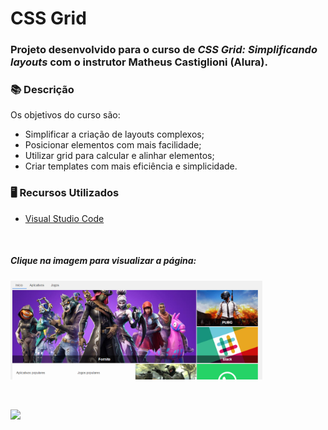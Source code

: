 # CSS Grid

### Projeto desenvolvido para o curso de *CSS Grid: Simplificando layouts* com o instrutor Matheus Castiglioni (Alura).

### 📚  Descrição

Os objetivos do curso são:

- Simplificar a criação de layouts complexos;
- Posicionar elementos com mais facilidade; 
- Utilizar grid para calcular e alinhar elementos;
- Criar templates com mais eficiência e simplicidade.

### 🖥️  Recursos Utilizados

- [Visual Studio Code](https://code.visualstudio.com/download)


&nbsp;

##### Clique na imagem para visualizar a página:


[<img src="assets/img/site.png" alt="Site" width="80%"/>](https://css-grid.claudinha.repl.co/)

&nbsp;


<a href="https://www.linkedin.com/in/claudia-nogueira-dos-anjos-b71726215/" target="_blank">
        <img src="https://img.shields.io/badge/claudiaanjos-%230077B5.svg?&style=for-the-badge&logo=linkedin&logoColor=white&link=mailto:https://www.linkedin.com/in/claudia-nogueira-dos-anjos-093407180/">
</a>
